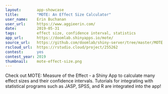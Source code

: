 ```yaml
---
layout:       app-showcase
title:        "MOTE: An Effect Size Calculator"
user_name:    Erin Buchanan
user_url:     https://www.aggieerin.com/
date:         2019-05-31
tags:         effect size, confidence interval, statistics
app_url:      https://doomlab.shinyapps.io/mote/
source_url:   https://github.com/doomlab/shiny-server/tree/master/MOTE
rscloud_url:  https://rstudio.cloud/project/255262
contest:      yes
contest_year: 2019
thumbnail:    mote-effect-size.png
---
```


Check out MOTE: Measure of the Effect - a Shiny App to calculate many effect sizes and their confidence intervals. Tutorials for integrating with statistical programs such as JASP, SPSS, and R are integrated into the app!
  
